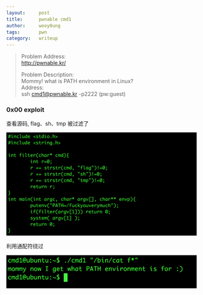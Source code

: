 ```yaml
---
layout:     post
title:      pwnable cmd1
author:     wooy0ung
tags: 		pwn
category:  	writeup
---
```



>Problem Address:  
>http://pwnable.kr/  
>  
>Problem Description:  
>Mommy! what is PATH environment in Linux?  
>Address:  
>ssh cmd1@pwnable.kr -p2222 (pw:guest)  
<!-- more -->


### 0x00 exploit

查看源码, flag、sh、tmp 被过滤了

![](/assets/img/writeup/pwn/2017-08-27-pwnable-cmd1/0x00.png)

利用通配符绕过

![](/assets/img/writeup/pwn/2017-08-27-pwnable-cmd1/0x01.png)